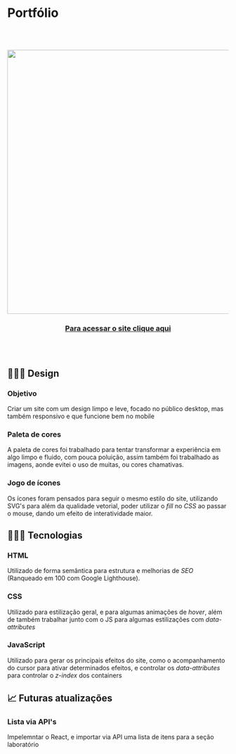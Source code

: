 # Portfólio

<br><br>
<div align="center">
<img src="https://media.giphy.com/media/JUDKylzamKRTE3EA4y/giphy.gif" width="600px">
<h3><a target="_blank" href="http://igorrsgraziano.github.io/">Para acessar o site clique aqui</a></h3>
</div>

<br><br>
<h2>👨🏻‍🎨 Design</h2>

<h3>Objetivo</h3>
Criar um site com um design limpo e leve, focado no público desktop, mas também responsivo e que funcione bem no mobile

<h3>Paleta de cores</h3>
A paleta de cores foi trabalhado para tentar transformar a experiência em algo limpo e fluido, com pouca poluição, assim também foi trabalhado as imagens, aonde evitei o uso de muitas, ou cores chamativas.

<h3>Jogo de ícones</h3>
Os ícones foram pensados para seguir o mesmo estilo do site, utilizando SVG's para além da qualidade vetorial, poder utilizar o <i>fill</i> no <i>CSS</i> ao passar o mouse, dando um efeito de interatividade maior.

<h2>👨🏻‍💻 Tecnologias</h2>

<h3>HTML</h3>
Utilizado de forma semântica para estrutura e melhorias de <i>SEO</i> (Ranqueado em 100 com Google Lighthouse).

<h3>CSS</h3>
Utilizado para estilização geral, e para algumas animações de <i>hover</i>, além de também trabalhar junto com o JS para algumas estilizações com <i>data-attributes</i>

<h3>JavaScript</h3>
Utilizado para gerar os principais efeitos do site, como o acompanhamento do cursor para ativar determinados efeitos, e controlar os <i>data-attributes</i> para controlar o <i>z-index</i> dos containers

<h2>📈 Futuras atualizações </h2>

<h3>Lista via API's</h3>
Impelemntar o React, e importar via API uma lista de itens para a seção laboratório
